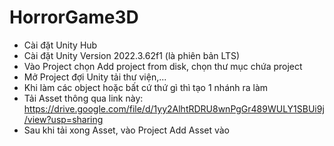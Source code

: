 # HorrorGame3D
- Cài đặt Unity Hub
- Cài đặt Unity Version 2022.3.62f1 (là phiên bản LTS)
- Vào Project chọn Add project from disk, chọn thư mục chứa project
- Mở Project đợi Unity tải thư viện,...
- Khi làm các object hoặc bất cứ thứ gì thì tạo 1 nhánh ra làm
- Tải Asset thông qua link này: https://drive.google.com/file/d/1yy2AlhtRDRU8wnPgGr489WULY1SBUi9j/view?usp=sharing
- Sau khi tải xong Asset, vào Project Add Asset vào
